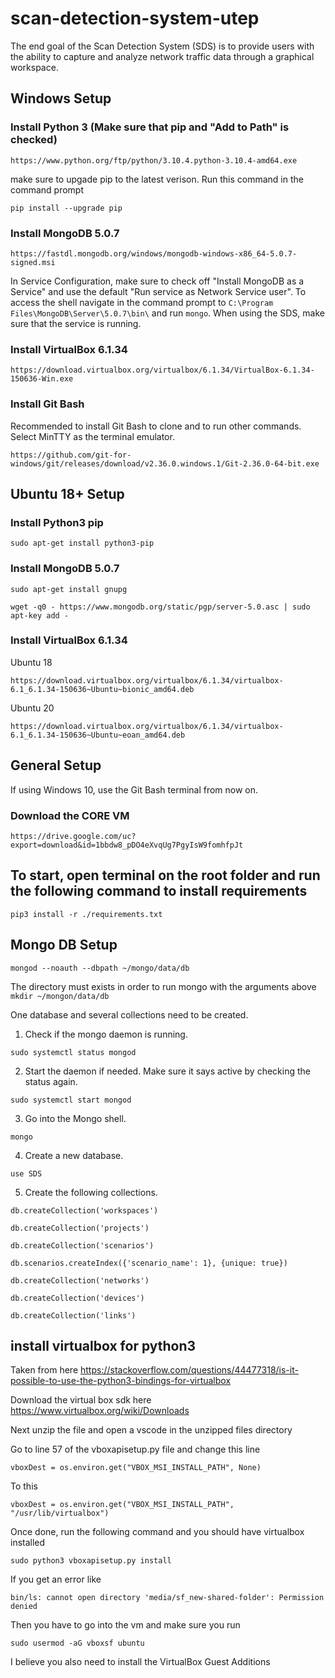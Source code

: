 # scan-detection-system-utep
The end goal of the Scan Detection System (SDS) is to provide users with the ability to capture and analyze network traffic data through a graphical workspace.

## Windows Setup
### Install Python 3 (Make sure that pip and "Add to Path" is checked)

`https://www.python.org/ftp/python/3.10.4.python-3.10.4-amd64.exe`

make sure to upgade pip to the latest verison. Run this command in the command prompt

`pip install --upgrade pip`

### Install MongoDB 5.0.7

`https://fastdl.mongodb.org/windows/mongodb-windows-x86_64-5.0.7-signed.msi`

In Service Configuration, make sure to check off "Install MongoDB as a Service" and use the default "Run service as Network Service user". To access the shell navigate in the command prompt to `C:\Program Files\MongoDB\Server\5.0.7\bin\` and run `mongo`. When using the SDS, make sure that the service is running.

### Install VirtualBox 6.1.34

`https://download.virtualbox.org/virtualbox/6.1.34/VirtualBox-6.1.34-150636-Win.exe`

### Install Git Bash

Recommended to install Git Bash to clone and to run other commands. Select MinTTY as the terminal emulator.

`https://github.com/git-for-windows/git/releases/download/v2.36.0.windows.1/Git-2.36.0-64-bit.exe`

## Ubuntu 18+ Setup

### Install Python3 pip

`sudo apt-get install python3-pip`

### Install MongoDB 5.0.7

`sudo apt-get install gnupg`

`wget -q0 - https://www.mongodb.org/static/pgp/server-5.0.asc | sudo apt-key add -`

### Install VirtualBox 6.1.34

Ubuntu 18

`https://download.virtualbox.org/virtualbox/6.1.34/virtualbox-6.1_6.1.34-150636~Ubuntu~bionic_amd64.deb`

Ubuntu 20

`https://download.virtualbox.org/virtualbox/6.1.34/virtualbox-6.1_6.1.34-150636~Ubuntu~eoan_amd64.deb`

## General Setup

If using Windows 10, use the Git Bash terminal from now on.

### Download the CORE VM

`https://drive.google.com/uc?export=download&id=1bbdw8_pDO4eXvqUg7PgyIsW9fomhfpJt`

## To start, open terminal on the root folder and run the following command to install requirements

`pip3 install -r ./requirements.txt`

## Mongo DB Setup

`mongod --noauth --dbpath ~/mongo/data/db`

The directory must exists in order to run mongo with the arguments above
`mkdir ~/mongon/data/db`

One database and several collections need to be created.

1. Check if the mongo daemon is running.

`sudo systemctl status mongod`

2. Start the daemon if needed. Make sure it says active by checking the status again.

`sudo systemctl start mongod`

3. Go into the Mongo shell.

`mongo`

4. Create a new database.

`use SDS`

5. Create the following collections.

`db.createCollection('workspaces')`

`db.createCollection('projects')`

`db.createCollection('scenarios')`

`db.scenarios.createIndex({'scenario_name': 1}, {unique: true})`

`db.createCollection('networks')`

`db.createCollection('devices')`

`db.createCollection('links')`

## install virtualbox for python3
Taken from here
https://stackoverflow.com/questions/44477318/is-it-possible-to-use-the-python3-bindings-for-virtualbox

Download the virtual box sdk here
https://www.virtualbox.org/wiki/Downloads

Next unzip the file and open a vscode in the unzipped files directory

Go to line 57 of the vboxapisetup.py file and change this line

`vboxDest = os.environ.get("VBOX_MSI_INSTALL_PATH", None)`

To this

`vboxDest = os.environ.get("VBOX_MSI_INSTALL_PATH", "/usr/lib/virtualbox")`

Once done, run the following command and you should have virtualbox installed

`sudo python3 vboxapisetup.py install`


If you get an error like

`bin/ls: cannot open directory 'media/sf_new-shared-folder': Permission denied`

Then you have to go into the vm and make sure you run 

`sudo usermod -aG vboxsf ubuntu`

I believe you also need to install the VirtualBox Guest Additions
